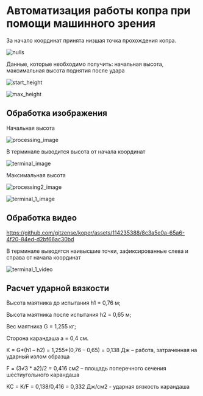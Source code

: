 # Автоматизация работы копра при помощи машинного зрения

За начало координат принята низшая точка прохождения копра.

![nulls](https://github.com/gitzense/koper/assets/114235388/9dc17757-961d-414e-923b-061353ae6edf)

Данные, которые необходимо получить: начальная высота, максимальная высота поднятия после удара

![start_height](https://github.com/gitzense/koper/assets/114235388/6db95678-2c1e-4fae-b83e-152e48c2bce2) 

![max_height](https://github.com/gitzense/koper/assets/114235388/24026a61-16a6-4f58-aaf5-c552b0bce04d)

## Обработка изображения

Начальная высота

![processing_image](https://github.com/gitzense/koper/assets/114235388/d5244162-45be-402b-bf5c-79bd39056400)

В терминале выводится высота от начала координат

![terminal_image](https://github.com/gitzense/koper/assets/114235388/eec33bab-dbb2-4100-a7dc-4edba590499d)

Максимальная высота

![processing2_image](https://github.com/gitzense/koper/assets/114235388/a7036d82-3efe-4b96-ab0f-1f026ee6aa30)

![terminal_1_image](https://github.com/gitzense/koper/assets/114235388/2cfa554d-ec3b-4e07-a355-4316f1bbf1be)

## Обработка видео

https://github.com/gitzense/koper/assets/114235388/8c3a5e0a-65a6-4f20-84ed-d2bf66ac30bd

В терминале выводятся наивысшие точки, зафиксированные слева и справа от начала координат

![terminal_1_video](https://github.com/gitzense/koper/assets/114235388/845b9620-54b5-4e80-8105-c4120c4b0dd9)

## Расчет ударной вязкости 

Высота маятника до испытания h1 = 0,76 м;

Высота маятника после испытания h2 = 0,65 м;

Вес маятника G = 1,255 кг;

Сторона карандаша а = 0,4 см.

K = G*(h1 – h2) = 1,255*(0,76 – 0,65) = 0,138 Дж – работа, затраченная на ударный излом образца

F = (3√3 * a2)/2 = 0,416 см2 – площадь поперечного сечения шестиугольного карандаша

KC = K/F = 0,138/0,416 = 0,332 Дж/см2 - ударная вязкость карандаша 



